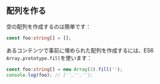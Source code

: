 ## 配列を作る

空の配列を作成するのは簡単です：

```ts
const foo:string[] = [];
```

あるコンテンツで事前に埋められた配列を作成するには、ES6 `Array.prototype.fill`を使います：

```ts
const foo:string[] = new Array(3).fill('');
console.log(foo); // ['','',''];
```
